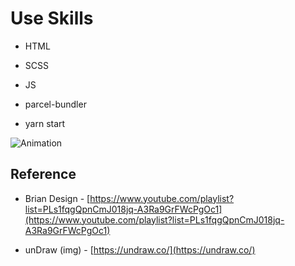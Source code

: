 # Use Skills

- HTML

- SCSS

- JS

- parcel-bundler

- yarn start

![Animation](https://user-images.githubusercontent.com/28912774/126780915-66f366bb-1f78-40ea-93a6-f20626427f7f.gif)

## Reference

- Brian Design - [https://www.youtube.com/playlist?list=PLs1fqgQpnCmJ018jq-A3Ra9GrFWcPgOc1](https://www.youtube.com/playlist?list=PLs1fqgQpnCmJ018jq-A3Ra9GrFWcPgOc1)

- unDraw (img) - [https://undraw.co/](https://undraw.co/)

